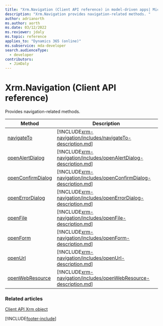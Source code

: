 ```yaml
---
title: "Xrm.Navigation (Client API reference) in model-driven apps| MicrosoftDocs"
description: "Xrm.Navigation provides navigation-related methods. "
author: adrianorth
ms.author: aorth
ms.date: 03/12/2022
ms.reviewer: jdaly
ms.topic: reference
applies_to: "Dynamics 365 (online)"
ms.subservice: mda-developer
search.audienceType: 
  - developer
contributors:
  - JimDaly
---
```

# Xrm.Navigation (Client API reference)



Provides navigation-related methods. 

|Method |Description |
|---|---|
|[navigateTo](xrm-navigation/navigateTo.md)|[!INCLUDE[xrm-navigation/includes/navigateTo-description.md](xrm-navigation/includes/navigateTo-description.md)]|
|[openAlertDialog](xrm-navigation/openAlertDialog.md)|[!INCLUDE[xrm-navigation/includes/openAlertDialog-description.md](xrm-navigation/includes/openAlertDialog-description.md)]|
|[openConfirmDialog](xrm-navigation/openConfirmDialog.md)|[!INCLUDE[xrm-navigation/includes/openConfirmDialog-description.md](xrm-navigation/includes/openConfirmDialog-description.md)]|
|[openErrorDialog](xrm-navigation/openErrorDialog.md)|[!INCLUDE[xrm-navigation/includes/openErrorDialog-description.md](xrm-navigation/includes/openErrorDialog-description.md)]|
|[openFile](xrm-navigation/openFile.md)|[!INCLUDE[xrm-navigation/includes/openFile-description.md](xrm-navigation/includes/openFile-description.md)]|
|[openForm](xrm-navigation/openForm.md)|[!INCLUDE[xrm-navigation/includes/openForm-description.md](xrm-navigation/includes/openForm-description.md)]|
|[openUrl](xrm-navigation/openUrl.md)|[!INCLUDE[xrm-navigation/includes/openUrl-description.md](xrm-navigation/includes/openUrl-description.md)]|
|[openWebResource](xrm-navigation/openWebResource.md)|[!INCLUDE[xrm-navigation/includes/openWebResource-description.md](xrm-navigation/includes/openWebResource-description.md)]|

### Related articles

[Client API Xrm object](../clientapi-xrm.md)

[!INCLUDE[footer-include](../../../../includes/footer-banner.md)]
